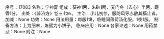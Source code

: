序号：17083
名称：宁神膏
组成：茯神1两，朱砂1两，麦门冬（去心）半两，麝香1分。
出处：《普济方》卷三七四。
主治：小儿初惊，服防风导赤散其搐止者。
加减：None
功效：None
用法用量：每服1饼，临睡同薄荷汤化服，1夜1服。
制备方法：上为细末，炼蜜为小饼子。
临床应用：None
各家论述：None
用药禁忌：None
附注：None
